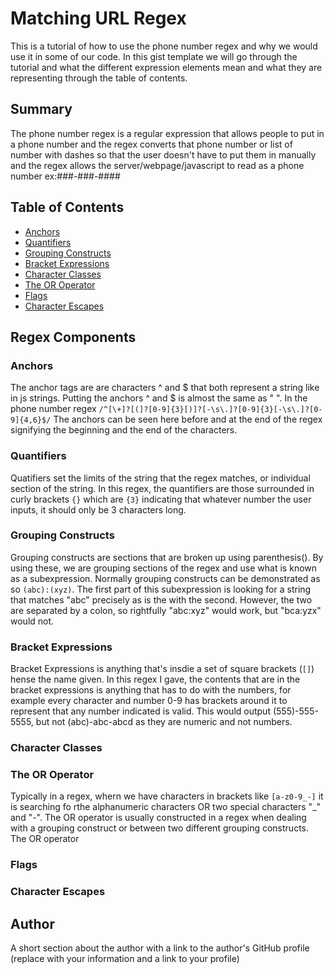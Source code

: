 # Matching URL Regex

This is a tutorial of how to use the phone number regex and why we would use it in some of our code. In this gist template we will go through the tutorial and what the different expression elements mean and what they are representing through the table of contents.

## Summary

The phone number regex is a regular expression that allows people to put in a phone number and the regex converts that phone number or list of number with dashes so that the user doesn't have to put them in manually and the regex allows the server/webpage/javascript to read as a phone number ex:###-###-####

## Table of Contents

- [Anchors](#anchors)
- [Quantifiers](#quantifiers)
- [Grouping Constructs](#grouping-constructs)
- [Bracket Expressions](#bracket-expressions)
- [Character Classes](#character-classes)
- [The OR Operator](#the-or-operator)
- [Flags](#flags)
- [Character Escapes](#character-escapes)

## Regex Components

### Anchors
The anchor tags are are characters ^ and $ that both represent a string like in js strings. Putting the anchors ^ and $ is almost the same as " ". In the phone number regex `/^[\+]?[(]?[0-9]{3}[)]?[-\s\.]?[0-9]{3}[-\s\.]?[0-9]{4,6}$/` The anchors can be seen here before and at the end of the regex signifying the beginning and the end of the characters.
### Quantifiers
Quatifiers set the limits of the string that the regex matches, or individual section of the string. In this regex, the quantifiers are those surrounded in curly brackets `{}` which are `{3}` indicating that whatever number the user inputs, it should only be 3 characters long.
### Grouping Constructs
Grouping constructs are sections that are broken up using parenthesis(). By using these, we are grouping sections of the regex and use what is known as a subexpression. Normally grouping constructs can be demonstrated as so `(abc):(xyz)`. The first part of this subexpression is looking for a string that matches "abc" precisely as is the with the second. However, the two are separated by a colon, so rightfully "abc:xyz" would work, but "bca:yzx" would not.
### Bracket Expressions
Bracket Expressions is anything that's insdie a set of square brackets (`[]`) hense the name given. In this regex I gave, the contents that are in the bracket expressions is anything that has to do with the numbers, for example every character and number 0-9 has brackets around it to represent that any number indicated is valid. This would output (555)-555-5555, but not (abc)-abc-abcd as they are numeric and not numbers.
### Character Classes

### The OR Operator
Typically in a regex, whern we have characters in brackets like `[a-z0-9_-]` it is searching fo rthe alphanumeric characters OR two special characters "_" and "-". The OR operator is usually constructed in a regex when dealing with a grouping construct or between two different grouping constructs. The OR operator 
### Flags

### Character Escapes

## Author

A short section about the author with a link to the author's GitHub profile (replace with your information and a link to your profile)
